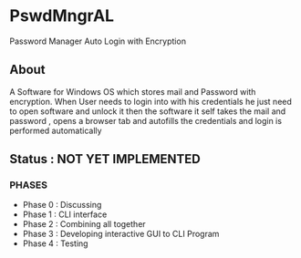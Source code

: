 # PswdMngrAL
Password Manager Auto Login with Encryption 

## About
A Software for Windows OS which stores mail and Password with encryption.
When User needs to login into with his credentials he just need to open software and unlock it
then the software it self takes the mail and password , opens a browser tab and autofills the credentials and login is performed automatically

## Status : NOT YET IMPLEMENTED

### PHASES

* Phase 0 : Discussing 
* Phase 1 : CLI interface
* Phase 2 : Combining all together
* Phase 3 : Developing interactive GUI to CLI Program
* Phase 4 : Testing
